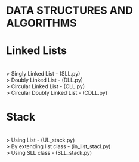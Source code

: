 # DATA STRUCTURES AND ALGORITHMS 
# Linked Lists
<br>
> Singly Linked List - (SLL.py)
<br>
> Doubly Linked List - (DLL.py)
<br>
> Circular Linked List - (CLL.py)
<br>
> Circular Doubly Linked List - (CDLL.py)

# Stack
<br>
> Using List - (UL_stack.py)
<br>
> By extending list class - (in_list_stacl.py)
<br>
> Using SLL class - (SLL_stack.py)


